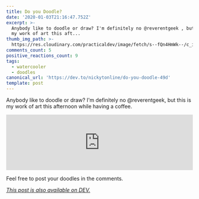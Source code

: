 ```yaml
---
title: Do you Doodle?
date: '2020-01-03T21:16:47.752Z'
excerpt: >-
  Anybody like to doodle or draw? I'm definitely no @reverentgeek , but this is
  my work of art this aft...
thumb_img_path: >-
  https://res.cloudinary.com/practicaldev/image/fetch/s--fQn4HmWk--/c_imagga_scale,f_auto,fl_progressive,h_420,q_auto,w_1000/https://thepracticaldev.s3.amazonaws.com/i/8p1b1em966ngaobjw11h.jpeg
comments_count: 5
positive_reactions_count: 9
tags:
  - watercooler
  - doodles
canonical_url: 'https://dev.to/nickytonline/do-you-doodle-49d'
template: post
---
```

Anybody like to doodle or draw? I'm definitely no @reverentgeek, but this is my work of art this afternoon while having a coffee.


<iframe class="liquidTag" src="https://dev.to/embed/instagram?args=B643kd2JlpA" style="border: 0; width: 100%;"></iframe>


Feel free to post your doodles in the comments. 

*[This post is also available on DEV.](https://dev.to/nickytonline/do-you-doodle-49d)*


<script>
const parent = document.getElementsByTagName('head')[0];
const script = document.createElement('script');
script.type = 'text/javascript';
script.src = 'https://cdnjs.cloudflare.com/ajax/libs/iframe-resizer/4.1.1/iframeResizer.min.js';
script.charset = 'utf-8';
script.onload = function() {
    window.iFrameResize({}, '.liquidTag');
};
parent.appendChild(script);
</script>    
